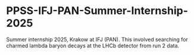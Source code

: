 # PPSS-IFJ-PAN-Summer-Internship-2025
Summer internship 2025, Krakow at IFJ (PAN). This involved searching for charmed lambda baryon decays at the LHCb detector from run 2 data.
